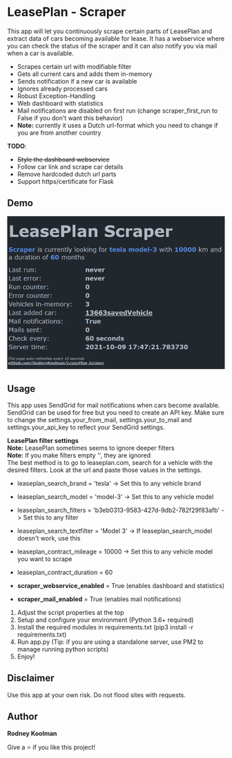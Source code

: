 # LeasePlan - Scraper

This app will let you continuously scrape certain parts of LeasePlan and extract data of cars becoming available for lease.
It has a webservice where you can check the status of the scraper and it can also notify you via mail when a car is available.

- Scrapes certain url with modifiable filter
- Gets all current cars and adds them in-memory
- Sends notification if a new car is available
- Ignores already processed cars
- Robust Exception-Handling
- Web dashboard with statistics
- Mail notifications are disabled on first run (change scraper_first_run to False if you don't want this behavior)
- **Note:** currently it uses a Dutch url-format which you need to change if you are from another country

**TODO**:
- ~~Style the dashboard webservice~~
- Follow car link and scrape car details
- Remove hardcoded dutch url parts
- Support https/certificate for Flask

## Demo

![demo](/demo/demo.gif)

## Usage

This app uses SendGrid for mail notifications when cars become available. SendGrid can be used for free but you need to create an API key.
Make sure to change the settings.your_from_mail, settings.your_to_mail and settings.your_api_key to reflect your SendGrid settings.

**LeasePlan filter settings**  
**Note:** LeasePlan sometimes seems to ignore deeper filters  
**Note:** If you make filters empty '', they are ignored  
The best method is to go to leaseplan.com, search for a vehicle with the desired filters. Look at the url and paste those values in the settings.

- leaseplan_search_brand = 'tesla' -> Set this to any vehicle brand
- leaseplan_search_model = 'model-3' -> Set this to any vehicle model
- leaseplan_search_filters = 'b3eb0313-9583-427d-9db2-782f29f83afb' -> Set this to any filter
- leaseplan_search_textfilter = 'Model 3' -> If leaseplan_search_model doesn't work, use this
- leaseplan_contract_mileage = 10000 -> Set this to any vehicle model you want to scrape
- leaseplan_contract_duration = 60

- **scraper_webservice_enabled** = True (enables dashboard and statistics)
- **scraper_mail_enabled** = True (enables mail notifications)

1. Adjust the script properties at the top
2. Setup and configure your environment (Python 3.6+ required)
3. Install the required modules in requirements.txt (pip3 install -r requirements.txt)
4. Run app.py (Tip: if you are using a standalone server, use PM2 to manage running python scripts)
6. Enjoy!

## Disclaimer

Use this app at your own risk. Do not flood sites with requests.

## Author

**Rodney Koolman**

Give a ⭐️ if you like this project!